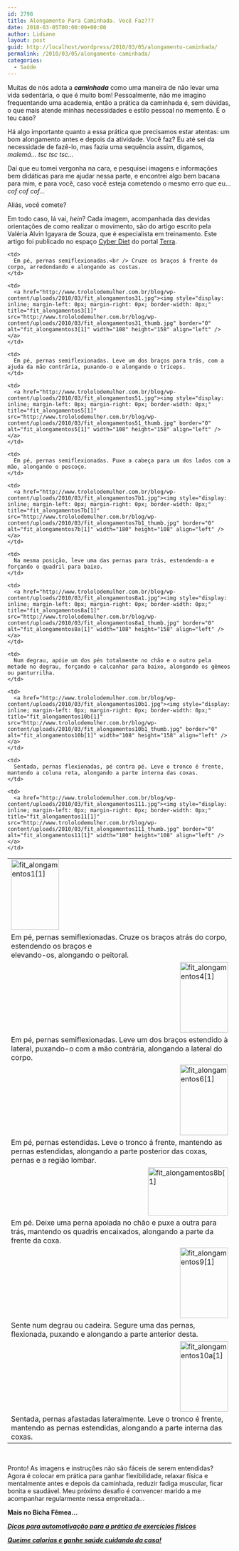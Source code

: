 ```yaml
---
id: 2798
title: Alongamento Para Caminhada. Você Faz???
date: 2010-03-05T00:00:00+00:00
author: Lidiane
layout: post
guid: http://localhost/wordpress/2010/03/05/alongamento-caminhada/
permalink: /2010/03/05/alongamento-caminhada/
categories:
  - Saúde
---
```

Muitas de nós adota a **_caminhada_** como uma maneira de não levar uma vida sedentária, o que é muito bom! Pessoalmente, não me imagino frequentando uma academia, então a prática da caminhada é, sem dúvidas, o que mais atende minhas necessidades e estilo pessoal no memento. É o teu caso?

Há algo importante quanto a essa prática que precisamos estar atentas: um bom alongamento antes e depois da atividade. Você faz? Eu até sei da necessidade de fazê-lo, mas fazia uma sequência assim, digamos, _malemá… tsc tsc tsc…_

Daí que eu tomei vergonha na cara, e pesquisei imagens e informações bem didáticas para me ajudar nessa parte, e encontrei algo bem bacana para mim, e para você, caso você esteja cometendo o mesmo erro que eu… _cof cof cof…_

Aliás, você comete?![<img style="display: inline;" title="EmoticonGoofy" src="http://www.trololodemulher.com.br/blog/wp-content/uploads/2010/03/EmoticonGoofy_thumb.gif" alt="EmoticonGoofy" width="18" height="18" />](http://www.trololodemulher.com.br/blog/wp-content/uploads/2010/03/EmoticonGoofy.gif)

Em todo caso, lá vai, _hein_? Cada imagem, acompanhada das devidas orientações de como realizar o movimento, são do artigo escrito pela Valéria Alvin Igayara de Souza, que é especialista em treinamento. Este artigo foi publicado no espaço <a href="http://cyberdiet.terra.com.br/cyberdiet/index.htm" target="_blank">Cyber Diet</a> do portal <a href="http://www.terra.com.br/portal/" target="_blank">Terra</a>.

<table border="0">
  <tr>
    <td>
      <a href="http://www.trololodemulher.com.br/blog/wp-content/uploads/2010/03/fit_alongamentos11.jpg"><img style="display: inline; margin-left: 0px; margin-right: 0px; border-width: 0px;" title="fit_alongamentos1[1]" src="http://www.trololodemulher.com.br/blog/wp-content/uploads/2010/03/fit_alongamentos11_thumb.jpg" border="0" alt="fit_alongamentos1[1]" width="108" height="158" align="left" /></a>
    </td>
    
    <td>
      Em pé, pernas semiflexionadas.<br /> Cruze os braços á frente do corpo, arredondando e alongando as costas.
    </td>
  </tr>
  
  <tr>
    <td>
      Em pé, pernas semiflexionadas. Cruze os braços atrás do corpo, estendendo os braços e<br /> elevando-os, alongando o peitoral.
    </td>
    
    <td>
      <a href="http://www.trololodemulher.com.br/blog/wp-content/uploads/2010/03/fit_alongamentos31.jpg"><img style="display: inline; margin-left: 0px; margin-right: 0px; border-width: 0px;" title="fit_alongamentos3[1]" src="http://www.trololodemulher.com.br/blog/wp-content/uploads/2010/03/fit_alongamentos31_thumb.jpg" border="0" alt="fit_alongamentos3[1]" width="108" height="158" align="left" /></a>
    </td>
  </tr>
  
  <tr>
    <td>
      <a href="http://www.trololodemulher.com.br/blog/wp-content/uploads/2010/03/fit_alongamentos41.jpg"><img style="display: inline; margin-left: 0px; margin-right: 0px; border-width: 0px;" title="fit_alongamentos4[1]" src="http://www.trololodemulher.com.br/blog/wp-content/uploads/2010/03/fit_alongamentos41_thumb.jpg" border="0" alt="fit_alongamentos4[1]" width="108" height="158" align="right" /></a>
    </td>
    
    <td>
      Em pé, pernas semiflexionadas. Leve um dos braços para trás, com a ajuda da mão contrária, puxando-o e alongando o tríceps.
    </td>
  </tr>
  
  <tr>
    <td>
      Em pé, pernas semiflexionadas. Leve um dos braços estendido à lateral, puxando-o com a mão contrária, alongando a lateral do corpo.
    </td>
    
    <td>
      <a href="http://www.trololodemulher.com.br/blog/wp-content/uploads/2010/03/fit_alongamentos51.jpg"><img style="display: inline; margin-left: 0px; margin-right: 0px; border-width: 0px;" title="fit_alongamentos5[1]" src="http://www.trololodemulher.com.br/blog/wp-content/uploads/2010/03/fit_alongamentos51_thumb.jpg" border="0" alt="fit_alongamentos5[1]" width="108" height="158" align="left" /></a>
    </td>
  </tr>
  
  <tr>
    <td>
      <a href="http://www.trololodemulher.com.br/blog/wp-content/uploads/2010/03/fit_alongamentos61.jpg"><img style="display: inline; margin-left: 0px; margin-right: 0px; border-width: 0px;" title="fit_alongamentos6[1]" src="http://www.trololodemulher.com.br/blog/wp-content/uploads/2010/03/fit_alongamentos61_thumb.jpg" border="0" alt="fit_alongamentos6[1]" width="108" height="158" align="right" /></a>
    </td>
    
    <td>
      Em pé, pernas semiflexionadas. Puxe a cabeça para um dos lados com a mão, alongando o pescoço.
    </td>
  </tr>
  
  <tr>
    <td>
      Em pé, pernas estendidas. Leve o tronco á frente, mantendo as pernas estendidas, alongando a parte posterior das coxas, pernas e a região lombar.
    </td>
    
    <td>
      <a href="http://www.trololodemulher.com.br/blog/wp-content/uploads/2010/03/fit_alongamentos7b1.jpg"><img style="display: inline; margin-left: 0px; margin-right: 0px; border-width: 0px;" title="fit_alongamentos7b[1]" src="http://www.trololodemulher.com.br/blog/wp-content/uploads/2010/03/fit_alongamentos7b1_thumb.jpg" border="0" alt="fit_alongamentos7b[1]" width="180" height="108" align="left" /></a>
    </td>
  </tr>
  
  <tr>
    <td>
      <a href="http://www.trololodemulher.com.br/blog/wp-content/uploads/2010/03/fit_alongamentos8b1.jpg"><img style="display: inline; margin-left: 0px; margin-right: 0px; border-width: 0px;" title="fit_alongamentos8b[1]" src="http://www.trololodemulher.com.br/blog/wp-content/uploads/2010/03/fit_alongamentos8b1_thumb.jpg" border="0" alt="fit_alongamentos8b[1]" width="180" height="108" align="right" /></a>
    </td>
    
    <td>
      Na mesma posição, leve uma das pernas para trás, estendendo-a e forçando o quadril para baixo.
    </td>
  </tr>
  
  <tr>
    <td>
      Em pé. Deixe uma perna apoiada no chão e puxe a outra para trás, mantendo os quadris encaixados, alongando a parte da frente da coxa.
    </td>
    
    <td>
      <a href="http://www.trololodemulher.com.br/blog/wp-content/uploads/2010/03/fit_alongamentos8a1.jpg"><img style="display: inline; margin-left: 0px; margin-right: 0px; border-width: 0px;" title="fit_alongamentos8a[1]" src="http://www.trololodemulher.com.br/blog/wp-content/uploads/2010/03/fit_alongamentos8a1_thumb.jpg" border="0" alt="fit_alongamentos8a[1]" width="108" height="158" align="left" /></a>
    </td>
  </tr>
  
  <tr>
    <td>
      <a href="http://www.trololodemulher.com.br/blog/wp-content/uploads/2010/03/fit_alongamentos91.jpg"><img style="display: inline; margin-left: 0px; margin-right: 0px; border-width: 0px;" title="fit_alongamentos9[1]" src="http://www.trololodemulher.com.br/blog/wp-content/uploads/2010/03/fit_alongamentos91_thumb.jpg" border="0" alt="fit_alongamentos9[1]" width="108" height="158" align="right" /></a>
    </td>
    
    <td>
      Num degrau, apóie um dos pés totalmente no chão e o outro pela metade no degrau, forçando o calcanhar para baixo, alongando os gêmeos ou panturrilha.
    </td>
  </tr>
  
  <tr>
    <td>
      Sente num degrau ou cadeira. Segure uma das pernas, flexionada, puxando e alongando a parte anterior desta.
    </td>
    
    <td>
      <a href="http://www.trololodemulher.com.br/blog/wp-content/uploads/2010/03/fit_alongamentos10b1.jpg"><img style="display: inline; margin-left: 0px; margin-right: 0px; border-width: 0px;" title="fit_alongamentos10b[1]" src="http://www.trololodemulher.com.br/blog/wp-content/uploads/2010/03/fit_alongamentos10b1_thumb.jpg" border="0" alt="fit_alongamentos10b[1]" width="108" height="158" align="left" /></a>
    </td>
  </tr>
  
  <tr>
    <td>
      <a href="http://www.trololodemulher.com.br/blog/wp-content/uploads/2010/03/fit_alongamentos10a1.jpg"><img style="display: inline; margin-left: 0px; margin-right: 0px; border-width: 0px;" title="fit_alongamentos10a[1]" src="http://www.trololodemulher.com.br/blog/wp-content/uploads/2010/03/fit_alongamentos10a1_thumb.jpg" border="0" alt="fit_alongamentos10a[1]" width="108" height="158" align="right" /></a>
    </td>
    
    <td>
      Sentada, pernas flexionadas, pé contra pé. Leve o tronco é frente, mantendo a coluna reta, alongando a parte interna das coxas.
    </td>
  </tr>
  
  <tr>
    <td>
      Sentada, pernas afastadas lateralmente. Leve o tronco é frente, mantendo as pernas estendidas, alongando a parte interna das coxas.
    </td>
    
    <td>
      <a href="http://www.trololodemulher.com.br/blog/wp-content/uploads/2010/03/fit_alongamentos111.jpg"><img style="display: inline; margin-left: 0px; margin-right: 0px; border-width: 0px;" title="fit_alongamentos11[1]" src="http://www.trololodemulher.com.br/blog/wp-content/uploads/2010/03/fit_alongamentos111_thumb.jpg" border="0" alt="fit_alongamentos11[1]" width="180" height="108" align="left" /></a>
    </td>
  </tr>
</table>

 

Pronto! As imagens e instruções não são fáceis de serem entendidas? Agora é colocar em prática para ganhar flexibilidade, relaxar física e mentalmente antes e depois da caminhada, reduzir fadiga muscular, ficar bonita e saudável. Meu próximo desafio é convencer marido a me acompanhar regularmente nessa empreitada…

**Mais no Bicha Fêmea…**

<a href="http://www.trololodemulher.com.br/2009/12/28/dicas-exercicios-fisicos/" target="_self"><strong><em>Dicas</em></strong><strong><em> para automotivação para a prática de exercícios físicos</em></strong></a>

<a href="http://www.trololodemulher.com.br/2009/04/06/perca-calorias/" target="_self"><strong><em>Queime</em></strong><strong><em> calorias e ganhe saúde cuidando da casa!</em></strong></a>